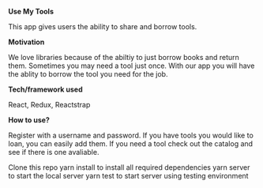 <b>Use My Tools</b>

This app gives users the ability to share and borrow tools.

<b>Motivation</b>

We love libraries because of the abiltiy to just borrow books and return them. Sometimes you may need a tool just once. With our app you will have the ablity to borrow the tool you need for the job. 

<b>Tech/framework used</b>

React, Redux, Reactstrap


<b>How to use?</b>

Register with a username and password. If you have tools you would like to loan, you can easily add them. If you need a tool check out the catalog and see if there is one avaliable. 

Clone this repo
yarn install to install all required dependencies
yarn server to start the local server
yarn test to start server using testing environment


